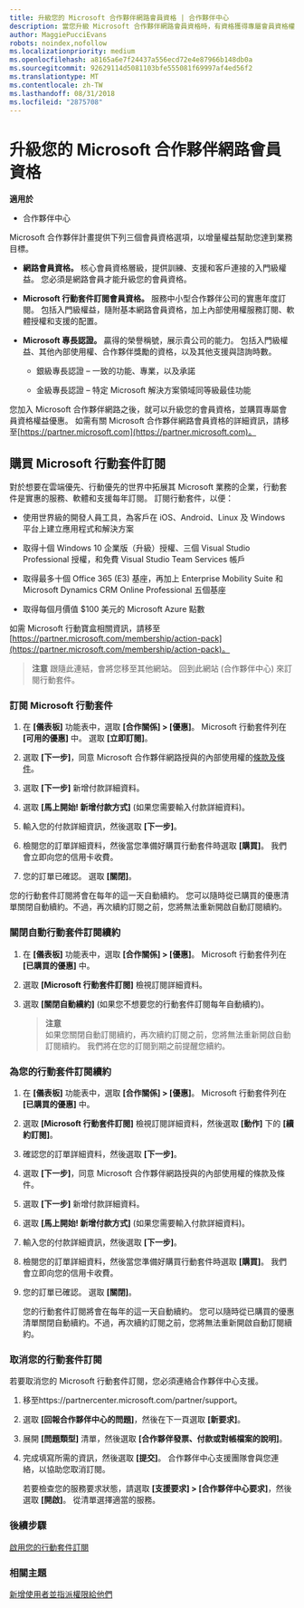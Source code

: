 ```yaml
---
title: 升級您的 Microsoft 合作夥伴網路會員資格 | 合作夥伴中心
description: 當您升級 Microsoft 合作夥伴網路會員資格時，有資格獲得專屬會員資格權益。 了解如何尋找並購買可用的優惠。
author: MaggiePucciEvans
robots: noindex,nofollow
ms.localizationpriority: medium
ms.openlocfilehash: a8165a6e7f24437a556ecd72e4e87966b148db0a
ms.sourcegitcommit: 92629114d5081103bfe555081f69997af4ed56f2
ms.translationtype: MT
ms.contentlocale: zh-TW
ms.lasthandoff: 08/31/2018
ms.locfileid: "2875708"
---
```

# <a name="upgrade-your-microsoft-partner-network-membership"></a>升級您的 Microsoft 合作夥伴網路會員資格

**適用於**

-  合作夥伴中心

Microsoft 合作夥伴計畫提供下列三個會員資格選項，以增量權益幫助您達到業務目標。

- **網路會員資格。** 核心會員資格層級，提供訓練、支援和客戶連接的入門級權益。 您必須是網路會員才能升級您的會員資格。

- **Microsoft 行動套件訂閱會員資格。** 服務中小型合作夥伴公司的實惠年度訂閱。 包括入門級權益，隨附基本網路會員資格，加上內部使用權服務訂閱、軟體授權和支援的配置。

- **Microsoft 專長認證。** 贏得的榮譽稱號，展示貴公司的能力。 包括入門級權益、其他內部使用權、合作夥伴獎勵的資格，以及其他支援與諮詢時數。

  - 銀級專長認證 – 一致的功能、專業，以及承諾

  - 金級專長認證 – 特定 Microsoft 解決方案領域同等級最佳功能

您加入 Microsoft 合作夥伴網路之後，就可以升級您的會員資格，並購買專屬會員資格權益優惠。 如需有關 Microsoft 合作夥伴網路會員資格的詳細資訊，請移至[https://partner.microsoft.com](https://partner.microsoft.com)。


## <a name="purchase-a-microsoft-action-pack-subscription"></a>購買 Microsoft 行動套件訂閱

對於想要在雲端優先、行動優先的世界中拓展其 Microsoft 業務的企業，行動套件是實惠的服務、軟體和支援每年訂閱。 訂閱行動套件，以便：

- 使用世界級的開發人員工具，為客戶在 iOS、Android、Linux 及 Windows 平台上建立應用程式和解決方案 

- 取得十個 Windows 10 企業版（升級）授權、三個 Visual Studio Professional 授權，和免費 Visual Studio Team Services 帳戶 

- 取得最多十個 Office 365 (E3) 基座，再加上 Enterprise Mobility Suite 和 Microsoft Dynamics CRM Online Professional 五個基座

- 取得每個月價值 $100 美元的 Microsoft Azure 點數

如需 Microsoft 行動寶盒相關資訊，請移至[https://partner.microsoft.com/membership/action-pack](https://partner.microsoft.com/membership/action-pack)。 

>**注意** 跟隨此連結，會將您移至其他網站。 回到此網站 (合作夥伴中心) 來訂閱行動套件。


### <a name="subscribe-to-microsoft-action-pack"></a>訂閱 Microsoft 行動套件

1. 在 **\[儀表板\]** 功能表中，選取 **\[合作關係\] > \[優惠\]**。 Microsoft 行動套件列在 **\[可用的優惠\]** 中。 選取 **\[立即訂閱\]**。 

2. 選取 **\[下一步\]**，同意 Microsoft 合作夥伴網路授與的內部使用權的[條款及條件](https://go.microsoft.com/fwlink/?linkid=842232)。  

3. 選取 **\[下一步\]** 新增付款詳細資料。 

4. 選取 **\[馬上開始! 新增付款方式\]** (如果您需要輸入付款詳細資料)。 

5. 輸入您的付款詳細資訊，然後選取 **\[下一步\]**。

6. 檢閱您的訂單詳細資料，然後當您準備好購買行動套件時選取 **\[購買\]**。 我們會立即向您的信用卡收費。

7. 您的訂單已確認。 選取 **\[關閉\]**。

您的行動套件訂閱將會在每年的這一天自動續約。 您可以隨時從已購買的優惠清單關閉自動續約。不過，再次續約訂閱之前，您將無法重新開啟自動訂閱續約。 

### <a name="turn-off-automatic-action-pack-subscription-renewal"></a>關閉自動行動套件訂閱續約

1. 在 **\[儀表板\]** 功能表中，選取 **\[合作關係\] > \[優惠\]**。 Microsoft 行動套件列在 **\[已購買的優惠\]** 中。

2. 選取 **\[Microsoft 行動套件訂閱\]** 檢視訂閱詳細資料。 

3. 選取 **\[關閉自動續約\]** (如果您不想要您的行動套件訂閱每年自動續約)。 

    >**注意**<br>
如果您關閉自動訂閱續約，再次續約訂閱之前，您將無法重新開啟自動訂閱續約。 我們將在您的訂閱到期之前提醒您續約。


### <a name="renew-your-action-pack-subscription"></a>為您的行動套件訂閱續約

1. 在 **\[儀表板\]** 功能表中，選取 **\[合作關係\] > \[優惠\]**。 Microsoft 行動套件列在 **\[已購買的優惠\]** 中。

2. 選取 **\[Microsoft 行動套件訂閱\]** 檢視訂閱詳細資料，然後選取 **\[動作\]** 下的 **\[續約訂閱\]**。  

3. 確認您的訂單詳細資料，然後選取 **\[下一步\]**。

4. 選取 **\[下一步\]**，同意 Microsoft 合作夥伴網路授與的內部使用權的條款及條件。  

5. 選取 **\[下一步\]** 新增付款詳細資料。 

6. 選取 **\[馬上開始! 新增付款方式\]** (如果您需要輸入付款詳細資料)。 

7. 輸入您的付款詳細資訊，然後選取 **\[下一步\]**。

8. 檢閱您的訂單詳細資料，然後當您準備好購買行動套件時選取 **\[購買\]**。 我們會立即向您的信用卡收費。

9. 您的訂單已確認。 選取 **\[關閉\]**。

    您的行動套件訂閱將會在每年的這一天自動續約。 您可以隨時從已購買的優惠清單關閉自動續約。不過，再次續約訂閱之前，您將無法重新開啟自動訂閱續約。 


### <a name="cancel-your-action-pack-subscription"></a>取消您的行動套件訂閱

若要取消您的 Microsoft 行動套件訂閱，您必須連絡合作夥伴中心支援。

1. 移至https://partnercenter.microsoft.com/partner/support。

2. 選取 **\[回報合作夥伴中心的問題\]**，然後在下一頁選取 **\[新要求\]**。

3. 展開 **\[問題類型\]** 清單，然後選取 **\[合作夥伴發票、付款或對帳檔案的說明\]**。 

4. 完成填寫所需的資訊，然後選取 **\[提交\]**。 合作夥伴中心支援團隊會與您連絡，以協助您取消訂閱。

    若要檢查您的服務要求狀態，請選取 **\[支援要求\] > \[合作夥伴中心要求\]**，然後選取 **\[開啟\]**。 從清單選擇適當的服務。  

 
### <a name="next-steps"></a>後續步驟

[啟用您的行動套件訂閱](manage-your-partner-network-benefits.md)


### <a name="related-topics"></a>相關主題

[新增使用者並指派權限給他們](create-user-accounts-and-set-permissions.md)





